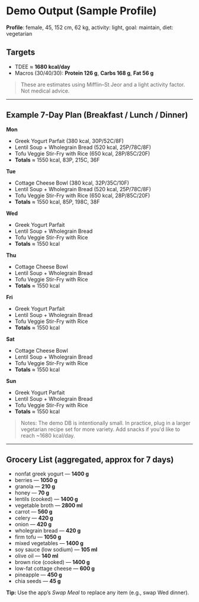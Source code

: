 
# Demo Output (Sample Profile)

**Profile**: female, 45, 152 cm, 62 kg, activity: light, goal: maintain, diet: vegetarian

## Targets
- TDEE ≈ **1680 kcal/day**
- Macros (30/40/30): **Protein 126 g**, **Carbs 168 g**, **Fat 56 g**

> These are estimates using Mifflin–St Jeor and a light activity factor. Not medical advice.

---

## Example 7-Day Plan (Breakfast / Lunch / Dinner)

**Mon**
- Greek Yogurt Parfait (380 kcal, 30P/52C/8F)
- Lentil Soup + Wholegrain Bread (520 kcal, 25P/78C/8F)
- Tofu Veggie Stir-Fry with Rice (650 kcal, 28P/85C/20F)
- **Totals** ≈ 1550 kcal, 83P, 215C, 36F

**Tue**
- Cottage Cheese Bowl (380 kcal, 32P/35C/10F)
- Lentil Soup + Wholegrain Bread (520 kcal, 25P/78C/8F)
- Tofu Veggie Stir-Fry with Rice (650 kcal, 28P/85C/20F)
- **Totals** ≈ 1550 kcal, 85P, 198C, 38F

**Wed**
- Greek Yogurt Parfait
- Lentil Soup + Wholegrain Bread
- Tofu Veggie Stir-Fry with Rice
- **Totals** ≈ 1550 kcal

**Thu**
- Cottage Cheese Bowl
- Lentil Soup + Wholegrain Bread
- Tofu Veggie Stir-Fry with Rice
- **Totals** ≈ 1550 kcal

**Fri**
- Greek Yogurt Parfait
- Lentil Soup + Wholegrain Bread
- Tofu Veggie Stir-Fry with Rice
- **Totals** ≈ 1550 kcal

**Sat**
- Cottage Cheese Bowl
- Lentil Soup + Wholegrain Bread
- Tofu Veggie Stir-Fry with Rice
- **Totals** ≈ 1550 kcal

**Sun**
- Greek Yogurt Parfait
- Lentil Soup + Wholegrain Bread
- Tofu Veggie Stir-Fry with Rice
- **Totals** ≈ 1550 kcal

> Notes: The demo DB is intentionally small. In practice, plug in a larger vegetarian recipe set for more variety. Add snacks if you'd like to reach ~1680 kcal/day.

---

## Grocery List (aggregated, approx for 7 days)

- nonfat greek yogurt — **1400 g**
- berries — **1050 g**
- granola — **210 g**
- honey — **70 g**
- lentils (cooked) — **1400 g**
- vegetable broth — **2800 ml**
- carrot — **560 g**
- celery — **420 g**
- onion — **420 g**
- wholegrain bread — **420 g**
- firm tofu — **1050 g**
- mixed vegetables — **1400 g**
- soy sauce (low sodium) — **105 ml**
- olive oil — **140 ml**
- brown rice (cooked) — **1400 g**
- low-fat cottage cheese — **600 g**
- pineapple — **450 g**
- chia seeds — **45 g**

**Tip:** Use the app’s *Swap Meal* to replace any item (e.g., swap Wed dinner).

